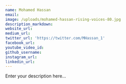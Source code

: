 ```yaml
---
name: Mohamed Hassan
email:
image: /uploads/mohamed-hassan-rising-voices-80.jpg
description_markdown:
website_url:
medium_url:
twitter_url: 'https://twitter.com/MHassan_1'
facebook_url:
youtube_video_id:
github_username:
instagram_url:
linkedin_url:
---
```


Enter your description here...
